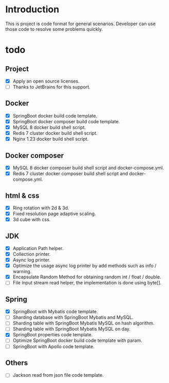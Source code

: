# Introduction

This is project is code format for general scenarios. Developer can use those code to resolve some problems quickly.

# todo

## Project

- [x] Apply an open source licenses.
- [ ] Thanks to JetBrains for this support.

## Docker

- [x] SpringBoot docker build code template.
- [x] SpringBoot docker composer build code template.
- [x] MySQL 8 docker build shell script.
- [x] Redis 7 cluster docker build shell script.
- [x] Nginx 1.23 docker build shell script.

## Docker composer

- [x] MySQL 8 docker composer build shell script and docker-compose.yml.
- [x] Redis 7 cluster docker composer build shell script and docker-compose.yml.

## html & css

- [x] Ring rotation with 2d & 3d.
- [x] Fixed resolution page adaptive scaling.
- [x] 3d cube with css.

## JDK

- [x] Application Path helper.
- [x] Collection printer.
- [x] Async log printer.
- [X] Optimize the usage async log printer by add methods such as info / warning.
- [x] Encapsulate Random Method for obtaining random int / float / double.
- [ ] File input stream read helper, the implementation is done using byte[].

## Spring

- [x] SpringBoot with Mybatis code template.
- [ ] Sharding database with SpringBoot Mybatis and MySQL.
- [ ] Sharding table with SpringBoot Mybatis MySQL on hash algorithm.
- [ ] Sharding table with SpringBoot Mybatis MySQL on day.
- [x] SpringBoot properties code template.
- [ ] Optimize SpringBoot docker build code template with param.
- [ ] SpringBoot with Apollo code template.

## Others

- [ ] Jackson read from json file code template.
